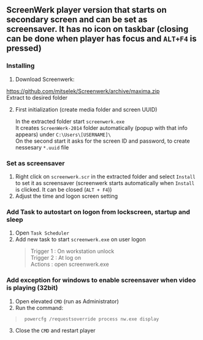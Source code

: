 ## ScreenWerk player version that starts on secondary screen and can be set as screensaver. It has no icon on taskbar (closing can be done when player has focus and `ALT+F4` is pressed)

### Installing
1. Download Screenwerk:  

  https://github.com/mitselek/Screenwerk/archive/maxima.zip  
  Extract to desired folder

2. First initialization (create media folder and screen UUID)

    In the extracted folder start `screenwerk.exe`  
    It creates `ScreenWerk-2014` folder automatically (popup with that info appears) under `C:\Users\[USERNAME]\`  
    On the second start it asks for the screen ID and password, to create nessesary `*.uuid` file

### Set as screensaver

1. Right click on `screenwerk.scr` in the extracted folder and select `Install` to set it as screensaver (screenwerk starts automatically when `Install` is clicked. It can be closed (`ALT + F4`))
2. Adjust the time and logon screen setting


### Add Task to autostart on logon from lockscreen, startup and sleep

1. Open `Task Scheduler`
2. Add new task to start `screenwerk.exe` on user logon   
   >Trigger 1 : On workstation unlock  
   >Trigger 2 : At log on  
   >Actions : open screenwerk.exe

### Add exception for windows to enable screensaver when video is playing (32bit)
1. Open elevated `CMD` (run as Administrator)
2. Run the command:
>` powercfg /requestsoverride process nw.exe display`

3. Close the `CMD` and restart player
